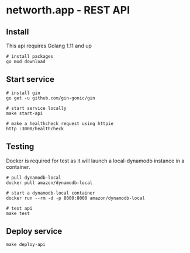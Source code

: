 # networth.app - REST API

## Install

This api requires Golang 1.11 and up

```shell
# install packages
go mod download
```

## Start service

```shell
# install gin
go get -u github.com/gin-gonic/gin

# start service locally
make start-api

# make a healthcheck request using httpie
http :3000/healthcheck
```

## Testing

Docker is required for test as it will launch a local-dynamodb instance in a container.

```shell
# pull dynamodb-local
docker pull amazon/dynamodb-local

# start a dynamodb-local container
docker run --rm -d -p 8000:8000 amazon/dynamodb-local

# test api
make test
```

## Deploy service

```shell
make deploy-api
```
